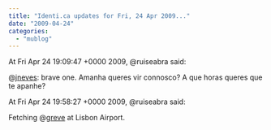 ```yaml
---
title: "Identi.ca updates for Fri, 24 Apr 2009..."
date: "2009-04-24"
categories: 
  - "mublog"
---
```


At Fri Apr 24 19:09:47 +0000 2009, @ruiseabra said:

@[jneves](http://identi.ca/jneves): brave one. Amanha queres vir connosco? A que horas queres que te apanhe?

At Fri Apr 24 19:58:27 +0000 2009, @ruiseabra said:

Fetching @[greve](http://identi.ca/greve) at Lisbon Airport.
